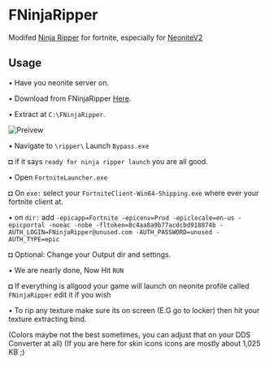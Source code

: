 # FNinjaRipper

Modifed [Ninja Ripper](https://cgig.ru/ninjaripper/) for fortnite, especially for [NeoniteV2](https://github.com/kem0o/neonitev2)

## Usage

• Have you neonite server on.

• Download from FNinjaRipper [Here](https://github.com/kem0o/FNinjaRipper/releases/).

• Extract at `C:\FNinjaRipper`.

![Preivew](https://media.discordapp.net/attachments/622488706040987658/770426416248127548/unknown.png)

• Navigate to `\ripper\` Launch `Bypass.exe`
  
  ◘ if it says `ready for ninja ripper launch` you are all good.

• Open `FortniteLauncher.exe`
  
  ◘ On `exe:` select your `FortniteClient-Win64-Shipping.exe` where ever your fortnite client at. 

• on `dir:` add `-epicapp=Fortnite -epicenv=Prod -epiclocale=en-us -epicportal -noeac -nobe -fltoken=8c4aa8a9b77acdcbd918874b -AUTH_LOGIN=FNinjaRipper@unused.com -AUTH_PASSWORD=unused -AUTH_TYPE=epic`
  
◘ Optional: Change your Output dir and settings.

• We are nearly done, Now Hit `RUN`

  ◘ If everything is allgood your game will launch on neonite profile called `FNinjaRipper` edit it if you wish

• To rip any texture make sure its on screen (E.G go to locker) then hit your texture extracting bind.

(Colors maybe not the best sometimes, you can adjust that on your DDS Converter at all)
(If you are here for skin icons icons are mostly about 1,025 KB ;)
